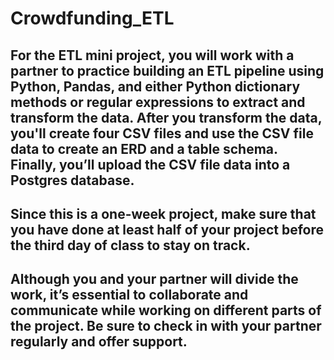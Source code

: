 # Crowdfunding_ETL

## For the ETL mini project, you will work with a partner to practice building an ETL pipeline using Python, Pandas, and either Python dictionary methods or regular expressions to extract and transform the data. After you transform the data, you'll create four CSV files and use the CSV file data to create an ERD and a table schema. Finally, you’ll upload the CSV file data into a Postgres database.

## Since this is a one-week project, make sure that you have done at least half of your project before the third day of class to stay on track.

## Although you and your partner will divide the work, it’s essential to collaborate and communicate while working on different parts of the project. Be sure to check in with your partner regularly and offer support.
